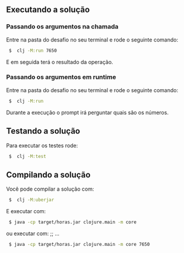 ## Executando a solução

### Passando os argumentos na chamada
Entre na pasta do desafio no seu terminal e rode o seguinte comando:
```bash
 $  clj -M:run 7650
 ```
E em seguida terá o resultado da operação.

### Passando os argumentos em runtime
Entre na pasta do desafio no seu terminal e rode o seguinte comando:
```bash
 $  clj -M:run
 ```
Durante a execução o prompt irá perguntar quais são os números.

## Testando a solução

Para executar os testes rode:
```bash
 $  clj -M:test
 ```

## Compilando a solução

Você pode compilar a solução com:
```bash
 $  clj -M:uberjar
 ```

E executar com:
```bash
 $ java -cp target/horas.jar clojure.main -m core
 ```
ou executar com:  ;; ...
```bash
 $ java -cp target/horas.jar clojure.main -m core 7650
 ```